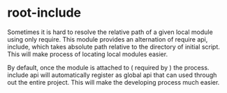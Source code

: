 root-include
============
Sometimes it is hard to resolve the relative path of a given local module using only require. This module provides an alternation of require api, include, which takes absolute path relative to the directory of initial script. This will make  process of locating local modules easier.  
  
By default, once the module is attached to ( required by ) the process. include api will automatically register as global api that can used through out the entire project. This will make the developing process much easier.
